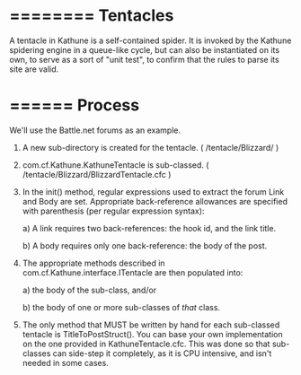 ========
Tentacles
========

A tentacle in Kathune is a self-contained spider. It is invoked by the Kathune spidering engine in a queue-like cycle, but can also be
instantiated on its own, to serve as a sort of "unit test", to confirm that the rules to parse its site are valid.

======
Process
======

We'll use the Battle.net forums as an example.

1. A new sub-directory is created for the tentacle. ( /tentacle/Blizzard/ )

2. com.cf.Kathune.KathuneTentacle is sub-classed. ( /tentacle/Blizzard/BlizzardTentacle.cfc )

3. In the init() method, regular expressions used to extract the forum Link and Body are set. Appropriate back-reference allowances
are specified with parenthesis (per regular expression syntax):

    a) A link requires two back-references: the hook id, and the link title.

    b) A body requires only one back-reference: the body of the post.

4. The appropriate methods described in com.cf.Kathune.interface.ITentacle are then populated into:

    a) the body of the sub-class, and/or

    b) the body of one or more sub-classes of *that* class.

5. The only method that MUST be written by hand for each sub-classed tentacle is TitleToPostStruct(). You can 
base your own implementation on the one provided in KathuneTentacle.cfc. This was done so that sub-classes can
side-step it completely, as it is CPU intensive, and isn't needed in some cases.
